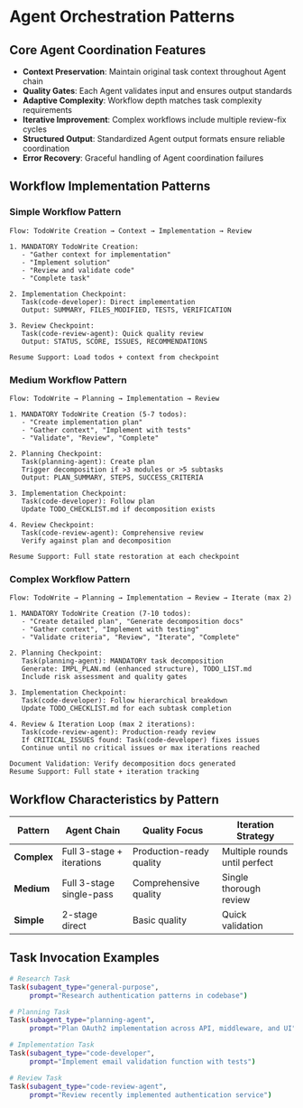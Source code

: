 # Agent Orchestration Patterns

## Core Agent Coordination Features

- **Context Preservation**: Maintain original task context throughout Agent chain
- **Quality Gates**: Each Agent validates input and ensures output standards
- **Adaptive Complexity**: Workflow depth matches task complexity requirements
- **Iterative Improvement**: Complex workflows include multiple review-fix cycles
- **Structured Output**: Standardized Agent output formats ensure reliable coordination
- **Error Recovery**: Graceful handling of Agent coordination failures

## Workflow Implementation Patterns

### Simple Workflow Pattern
```pseudocode
Flow: TodoWrite Creation → Context → Implementation → Review

1. MANDATORY TodoWrite Creation:
   - "Gather context for implementation"
   - "Implement solution"
   - "Review and validate code" 
   - "Complete task"

2. Implementation Checkpoint:
   Task(code-developer): Direct implementation
   Output: SUMMARY, FILES_MODIFIED, TESTS, VERIFICATION
   
3. Review Checkpoint:
   Task(code-review-agent): Quick quality review
   Output: STATUS, SCORE, ISSUES, RECOMMENDATIONS

Resume Support: Load todos + context from checkpoint
```

### Medium Workflow Pattern
```pseudocode
Flow: TodoWrite → Planning → Implementation → Review

1. MANDATORY TodoWrite Creation (5-7 todos):
   - "Create implementation plan"
   - "Gather context", "Implement with tests"
   - "Validate", "Review", "Complete"

2. Planning Checkpoint:
   Task(planning-agent): Create plan
   Trigger decomposition if >3 modules or >5 subtasks
   Output: PLAN_SUMMARY, STEPS, SUCCESS_CRITERIA
   
3. Implementation Checkpoint:
   Task(code-developer): Follow plan
   Update TODO_CHECKLIST.md if decomposition exists
   
4. Review Checkpoint:
   Task(code-review-agent): Comprehensive review
   Verify against plan and decomposition

Resume Support: Full state restoration at each checkpoint
```

### Complex Workflow Pattern
```pseudocode
Flow: TodoWrite → Planning → Implementation → Review → Iterate (max 2)

1. MANDATORY TodoWrite Creation (7-10 todos):
   - "Create detailed plan", "Generate decomposition docs"
   - "Gather context", "Implement with testing"
   - "Validate criteria", "Review", "Iterate", "Complete"

2. Planning Checkpoint:
   Task(planning-agent): MANDATORY task decomposition
   Generate: IMPL_PLAN.md (enhanced structure), TODO_LIST.md
   Include risk assessment and quality gates
   
3. Implementation Checkpoint:
   Task(code-developer): Follow hierarchical breakdown
   Update TODO_CHECKLIST.md for each subtask completion
   
4. Review & Iteration Loop (max 2 iterations):
   Task(code-review-agent): Production-ready review
   If CRITICAL_ISSUES found: Task(code-developer) fixes issues
   Continue until no critical issues or max iterations reached

Document Validation: Verify decomposition docs generated
Resume Support: Full state + iteration tracking
```

## Workflow Characteristics by Pattern

| Pattern | Agent Chain | Quality Focus | Iteration Strategy |
|---------|-------------|---------------|--------------------|
| **Complex** | Full 3-stage + iterations | Production-ready quality | Multiple rounds until perfect |
| **Medium** | Full 3-stage single-pass | Comprehensive quality | Single thorough review |  
| **Simple** | 2-stage direct | Basic quality | Quick validation |

## Task Invocation Examples

```bash
# Research Task
Task(subagent_type="general-purpose", 
     prompt="Research authentication patterns in codebase")

# Planning Task  
Task(subagent_type="planning-agent",
     prompt="Plan OAuth2 implementation across API, middleware, and UI")

# Implementation Task
Task(subagent_type="code-developer", 
     prompt="Implement email validation function with tests")

# Review Task
Task(subagent_type="code-review-agent",
     prompt="Review recently implemented authentication service")
```